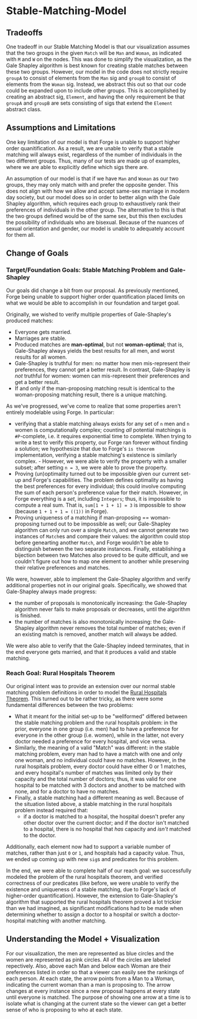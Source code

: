 # Stable-Matching-Model

## Tradeoffs 
One tradeoff in our Stable Matching Model is that our visualization assumes 
that the two groups in the given `Match` will be `Man` and `Woman`, as 
indicated with `M` and `W` on the nodes. This was done to simplify the 
visualization, as the Gale Shapley algorithm is best known for creating stable
matches between these two groups. However, our model in the code does not 
strictly require `groupA` to consist of elements from the `Man` sig
and `groupB` to consist of elements from the `Woman` sig. Instead, we abstract
this out so that our code could be expanded upon to include other groups. This
is accomplished by creating an abstract sig, `Element`, and having the only 
requirement be that `groupA` and `groupB` are sets consisting of sigs that 
extend the `Element` abstract class.

## Assumptions and Limitations
One key limitation of our model is that Forge is unable to support higher 
order quanitification. As a result, we are unable to verify that a stable 
matching will always exist, regardless of the number of individuals in the
two different groups. Thus, many of our tests are made up of examples, where 
we are able to explicitly define which sigs there are. 

An assumption of our model is that if we have `Man` and `Woman` as our two 
groups, they may only match with and prefer the opposite gender. This does not 
align with how we allow and accept same-sex marriage in modern day society, 
but our model does so in order to better align with the Gale Shapley algorithm,
which requires each group to exhaustively rank their preferences of individuals
in the other group. The alternative to this is that the two groups defined 
would be of the same sex, but this then excludes the possibility of individuals
who are bisexual. Because of the nuances of sexual orientation and gender, our 
model is unable to adequately account for them all.

## Change of Goals

### Target/Foundation Goals: Stable Matching Problem and Gale-Shapley

Our goals did change a bit from our proposal. As previously mentioned, Forge
being unable to support higher order quantification placed limits on what 
we would be able to accomplish in our foundation and target goal.

Originally, we wished to verify multiple properties of Gale-Shapley's produced matches:
- Everyone gets married.
- Marriages are stable.
- Produced matches are **man-optimal**, but not **woman-optimal**; that is, Gale-Shapley always
    yields the best results for all men, and worst results for all women.
- Gale-Shapley is truthful for men: no matter how men mis-represent their preferences, they cannot
    get a better result. In contrast, Gale-Shapley is *not* truthful for women: women can
    mis-represent their preferences and get a better result.
- If and only if the man-proposing matching result is identical to the woman-proposing matching
    result, there is a unique matching.

As we've progressed, we've come to realize that some properties aren't entirely modelable using
Forge. In particular:
- verifying that a stable matching always exists for any set of `n` men and `n` women is
    computationally complex; counting *all* potential matchings is `#P`-complete, i.e. it requires
    exponential time to complete. When trying to write a test to verify this property, our Forge ran
    forever without finding a solution; we hypothesize that due to Forge's `is theorem`
    implementation, verifying a stable matching's existence is similarly complex.
        - However, we were able to verify the property with a smaller subset; after setting `n = 3`,
            we were able to prove the property.
- Proving (un)optimality turned out to be impossible given our current set-up and Forge's capabilities. The problem defines optimality as having the best preferences
    for every individual; this could involve computing the sum of each person's preference value for
    their match. However, in Forge everything is a *set*, including `Integers`; thus, it is
    impossible to compute a real sum. That is, `sum[1 + 1 + 1] = 3` is impossible to show (because
    `1 + 1 + 1 = ((1))` in Forge).
- Proving uniqueness of a matching if man-proposing == woman-proposing turned out to be impossible
    as well; our Gale-Shapley algorithm can only run over a single `Match`, and we cannot
    generate two instances of `Match`es and compare their values: the algorithm could stop before
    genearting another `Match`, and Forge wouldn't be able to distinguish between the two separate
    instances. Finally, establishing a bijection between two Matches also proved
    to be quite difficult, and we couldn't figure out how to map one element to another while
    preserving their relative preferences and matches.

We were, however, able to implement the Gale-Shapley algorithm and verify additional properties not
in our original goals. Specifically, we showed that Gale-Shapley always made progress:
- the number of proposals is monotonically increasing: the Gale-Shapley algorithm never fails to
    make proposals or decreases, until the algorithm is finished.
- the number of matches is also monotonically increasing: the Gale-Shapley algorithm never removes
    the total number of matches; even if an existing match is removed, another match will always be
    added.

We were also able to verify that the Gale-Shapley indeed terminates, that in the end everyone gets
married, and that it produces a valid and stable matching.

### Reach Goal: Rural Hospitals Theorem

Our original intent was to provide an extension over our normal stable matching problem definitions
in order to model the [Rural Hospitals Theorem](https://en.wikipedia.org/wiki/Rural_hospitals_theorem). This turned out to be rather 
tricky, as there were some fundamental differences between the two problems:
- What it meant for the initial set-up to be "wellformed" differed between the stable matching
    problem and the rural hospitals problem: in the prior, everyone in one group (i.e. men) had to
    have a preference for everyone in the other group (i.e. women), while in the latter, not every
    doctor needed a preference for every hospital, and vice versa.
- Similarly, the meaning of a valid "Match" was different: in the stable matching problem, every man
    had to have a match with one and only one woman, and no individual could have no matches.
    However, in the rural hospitals problem, every doctor could have either 0 or 1 matches, and
    every hospital's number of matches was limited only by their capacity and the total number of
    doctors; thus, it was valid for one hospital to be matched with 3 doctors and another to be
    matched with none, and for a doctor to have no matches.
- Finally, a stable matching had a different meaning as well. Because of the situation listed above,
    a stable matching in the rural hospitals problem instead required that:
    - if a doctor is matched to a hospital, the hospital doesn't prefer any other doctor over the
        current doctor; and if the doctor isn't matched to a hospital, there is no hospital that
        *has* capacity and *isn't* matched to the doctor.

Additionally, each element now had to support a variable number of matches, rather than just `0` or
`1`, and hospitals had a capacity value. Thus, we ended up coming up with new `sig`s and predicates
for this problem.

In the end, we were able to complete half of our reach goal: we successfully modeled the problem of
the rural hospitals theorem, and verified correctness of our predicates (like before, we were unable
to verify the existence and uniqueness of a stable matching, due to Forge's lack of higher-order
quantification). However, the extension to Gale-Shapley's algorithm that supported the rural
hospitals theorem proved a lot trickier than we had imagined, as significant modifications had to be
made when determining whether to assign a doctor to a hospital or switch a doctor-hospital matching
with another matching.

## Understanding the Model + Visualization
For our visualization, the men are represented as blue circles and the women are 
represented as pink circles. All of the circles are labeled repectively. Also,
above each Man and below each Woman are their preferences listed in order
so that a viewer can easily see the rankings of each person. At each
state, the arrow points from a Man to a Woman, indicating the current woman
than a man is proposing to. The arrow changes at every instance since a new
proposal happens at every state until everyone is matched. The purpose of 
showing one arrow at a time is to isolate what is changing at the current state
so the viewer can get a better sense of who is proposing to who at each state. 
